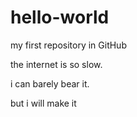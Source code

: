 hello-world
===========

my first repository in GitHub

the internet is so slow.
 
i can barely bear it.

but i will make it
